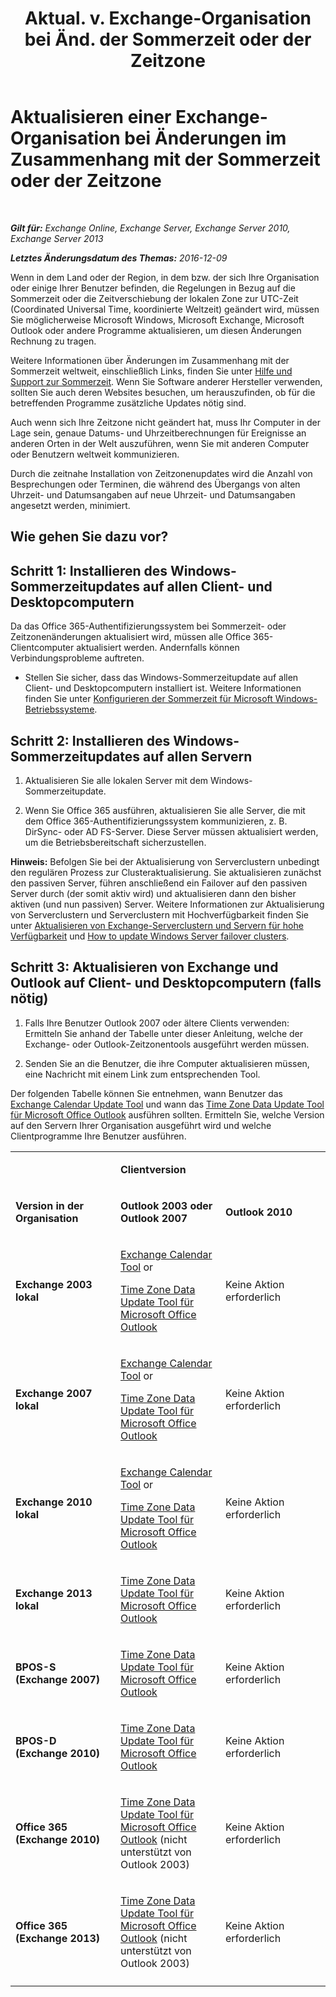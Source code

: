 ﻿---
title: 'Aktual. v. Exchange-Organisation bei Änd. der Sommerzeit oder der Zeitzone'
TOCTitle: Aktualisieren einer Exchange-Organisation bei Änderungen im Zusammenhang mit der Sommerzeit oder der Zeitzone
ms:assetid: 5b12615c-24cf-4f46-bf3c-2334dc734ef8
ms:mtpsurl: https://technet.microsoft.com/de-de/library/Hh530051(v=EXCHG.150)
ms:contentKeyID: 66452410
ms.date: 04/24/2018
mtps_version: v=EXCHG.150
ms.translationtype: HT
---

# Aktualisieren einer Exchange-Organisation bei Änderungen im Zusammenhang mit der Sommerzeit oder der Zeitzone

 

_**Gilt für:** Exchange Online, Exchange Server, Exchange Server 2010, Exchange Server 2013_

_**Letztes Änderungsdatum des Themas:** 2016-12-09_

Wenn in dem Land oder der Region, in dem bzw. der sich Ihre Organisation oder einige Ihrer Benutzer befinden, die Regelungen in Bezug auf die Sommerzeit oder die Zeitverschiebung der lokalen Zone zur UTC-Zeit (Coordinated Universal Time, koordinierte Weltzeit) geändert wird, müssen Sie möglicherweise Microsoft Windows, Microsoft Exchange, Microsoft Outlook oder andere Programme aktualisieren, um diesen Änderungen Rechnung zu tragen.

Weitere Informationen über Änderungen im Zusammenhang mit der Sommerzeit weltweit, einschließlich Links, finden Sie unter [Hilfe und Support zur Sommerzeit](https://go.microsoft.com/fwlink/p/?linkid=99640). Wenn Sie Software anderer Hersteller verwenden, sollten Sie auch deren Websites besuchen, um herauszufinden, ob für die betreffenden Programme zusätzliche Updates nötig sind.

Auch wenn sich Ihre Zeitzone nicht geändert hat, muss Ihr Computer in der Lage sein, genaue Datums- und Uhrzeitberechnungen für Ereignisse an anderen Orten in der Welt auszuführen, wenn Sie mit anderen Computer oder Benutzern weltweit kommunizieren.

Durch die zeitnahe Installation von Zeitzonenupdates wird die Anzahl von Besprechungen oder Terminen, die während des Übergangs von alten Uhrzeit- und Datumsangaben auf neue Uhrzeit- und Datumsangaben angesetzt werden, minimiert.

## Wie gehen Sie dazu vor?

## Schritt 1: Installieren des Windows-Sommerzeitupdates auf allen Client- und Desktopcomputern

Da das Office 365-Authentifizierungssystem bei Sommerzeit- oder Zeitzonenänderungen aktualisiert wird, müssen alle Office 365-Clientcomputer aktualisiert werden. Andernfalls können Verbindungsprobleme auftreten.

  - Stellen Sie sicher, dass das Windows-Sommerzeitupdate auf allen Client- und Desktopcomputern installiert ist. Weitere Informationen finden Sie unter [Konfigurieren der Sommerzeit für Microsoft Windows-Betriebssysteme](http://go.microsoft.com/fwlink/p/?linkid=3052&kbid=914387).

## Schritt 2: Installieren des Windows-Sommerzeitupdates auf allen Servern

1.  Aktualisieren Sie alle lokalen Server mit dem Windows-Sommerzeitupdate.

2.  Wenn Sie Office 365 ausführen, aktualisieren Sie alle Server, die mit dem Office 365-Authentifizierungssystem kommunizieren, z. B. DirSync- oder AD FS-Server. Diese Server müssen aktualisiert werden, um die Betriebsbereitschaft sicherzustellen.

**Hinweis:**  Befolgen Sie bei der Aktualisierung von Serverclustern unbedingt den regulären Prozess zur Clusteraktualisierung. Sie aktualisieren zunächst den passiven Server, führen anschließend ein Failover auf den passiven Server durch (der somit aktiv wird) und aktualisieren dann den bisher aktiven (und nun passiven) Server. Weitere Informationen zur Aktualisierung von Serverclustern und Serverclustern mit Hochverfügbarkeit finden Sie unter [Aktualisieren von Exchange-Serverclustern und Servern für hohe Verfügbarkeit](https://technet.microsoft.com/de-de/library/hh530052\(v=exchg.150\)) und [How to update Windows Server failover clusters](https://support.microsoft.com/en-us/kb/174799).

## Schritt 3: Aktualisieren von Exchange und Outlook auf Client- und Desktopcomputern (falls nötig)

1.  Falls Ihre Benutzer Outlook 2007 oder ältere Clients verwenden: Ermitteln Sie anhand der Tabelle unter dieser Anleitung, welche der Exchange- oder Outlook-Zeitzonentools ausgeführt werden müssen.

2.  Senden Sie an die Benutzer, die ihre Computer aktualisieren müssen, eine Nachricht mit einem Link zum entsprechenden Tool.

Der folgenden Tabelle können Sie entnehmen, wann Benutzer das [Exchange Calendar Update Tool](http://go.microsoft.com/fwlink/p/?linkid=3052&kbid=930879) und wann das [Time Zone Data Update Tool für Microsoft Office Outlook](http://go.microsoft.com/fwlink/p/?linkid=3052&kbid=931667) ausführen sollten. Ermitteln Sie, welche Version auf den Servern Ihrer Organisation ausgeführt wird und welche Clientprogramme Ihre Benutzer ausführen.


<table>
<colgroup>
<col style="width: 33%" />
<col style="width: 33%" />
<col style="width: 33%" />
</colgroup>
<tbody>
<tr class="odd">
<td><p></p></td>
<td><p><strong>Clientversion</strong></p></td>
<td></td>
</tr>
<tr class="even">
<td><p><strong>Version in der Organisation</strong></p></td>
<td><p><strong>Outlook 2003 oder Outlook 2007</strong></p></td>
<td><p><strong>Outlook 2010</strong></p></td>
</tr>
<tr class="odd">
<td><p><strong>Exchange 2003 lokal</strong></p></td>
<td><p><a href="http://go.microsoft.com/fwlink/p/?linkid=3052&kbid=930879">Exchange Calendar Tool</a> or</p>
<p><a href="http://go.microsoft.com/fwlink/p/?linkid=3052&kbid=931667">Time Zone Data Update Tool für Microsoft Office Outlook</a></p></td>
<td><p>Keine Aktion erforderlich</p></td>
</tr>
<tr class="even">
<td><p><strong>Exchange 2007 lokal</strong></p></td>
<td><p><a href="http://go.microsoft.com/fwlink/p/?linkid=3052&kbid=930879">Exchange Calendar Tool</a> or</p>
<p><a href="http://go.microsoft.com/fwlink/p/?linkid=3052&kbid=931667">Time Zone Data Update Tool für Microsoft Office Outlook</a></p></td>
<td><p>Keine Aktion erforderlich</p></td>
</tr>
<tr class="odd">
<td><p><strong>Exchange 2010 lokal</strong></p></td>
<td><p><a href="http://go.microsoft.com/fwlink/p/?linkid=3052&kbid=930879">Exchange Calendar Tool</a> or</p>
<p><a href="http://go.microsoft.com/fwlink/p/?linkid=3052&kbid=931667">Time Zone Data Update Tool für Microsoft Office Outlook</a></p></td>
<td><p>Keine Aktion erforderlich</p></td>
</tr>
<tr class="even">
<td><p><strong>Exchange 2013 lokal</strong></p></td>
<td><p><a href="http://go.microsoft.com/fwlink/p/?linkid=3052&kbid=931667">Time Zone Data Update Tool für Microsoft Office Outlook</a></p></td>
<td><p>Keine Aktion erforderlich</p></td>
</tr>
<tr class="odd">
<td><p><strong>BPOS-S (Exchange 2007)</strong></p></td>
<td><p><a href="http://go.microsoft.com/fwlink/p/?linkid=3052&kbid=931667">Time Zone Data Update Tool für Microsoft Office Outlook</a></p></td>
<td><p>Keine Aktion erforderlich</p></td>
</tr>
<tr class="even">
<td><p><strong>BPOS-D (Exchange 2010)</strong></p></td>
<td><p><a href="http://go.microsoft.com/fwlink/p/?linkid=3052&kbid=931667">Time Zone Data Update Tool für Microsoft Office Outlook</a></p></td>
<td><p>Keine Aktion erforderlich</p></td>
</tr>
<tr class="odd">
<td><p><strong>Office 365 (Exchange 2010)</strong></p></td>
<td><p><a href="http://go.microsoft.com/fwlink/p/?linkid=3052&kbid=931667">Time Zone Data Update Tool für Microsoft Office Outlook</a> (nicht unterstützt von Outlook 2003)</p></td>
<td><p>Keine Aktion erforderlich</p></td>
</tr>
<tr class="even">
<td><p><strong>Office 365 (Exchange 2013)</strong></p></td>
<td><p><a href="http://go.microsoft.com/fwlink/p/?linkid=3052&kbid=931667">Time Zone Data Update Tool für Microsoft Office Outlook</a> (nicht unterstützt von Outlook 2003)</p></td>
<td><p>Keine Aktion erforderlich</p></td>
</tr>
<tr class="odd">
<td></td>
<td></td>
<td></td>
</tr>
</tbody>
</table>

